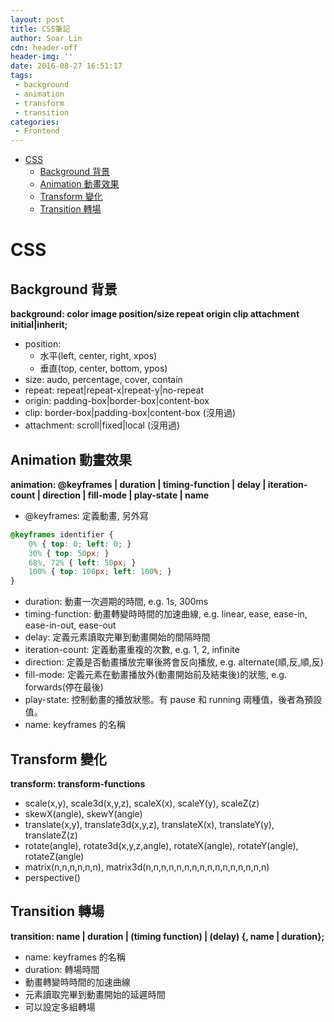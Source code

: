 ```yaml
---
layout: post
title: CSS筆記
author: Soar Lin
cdn: header-off
header-img: ''
date: 2016-08-27 16:51:17
tags:
 - background
 - animation
 - transform
 - transition
categories:
 - Frontend
---
```

<!-- MarkdownTOC -->

- [CSS](#css)
  - [Background 背景](#background-%E8%83%8C%E6%99%AF)
  - [Animation 動畫效果](#animation-%E5%8B%95%E7%95%AB%E6%95%88%E6%9E%9C)
  - [Transform 變化](#transform-%E8%AE%8A%E5%8C%96)
  - [Transition 轉場](#transition-%E8%BD%89%E5%A0%B4)

<!-- /MarkdownTOC -->


<a name="css"></a>
# CSS

<a name="background-%E8%83%8C%E6%99%AF"></a>
## Background 背景

**background: color image position/size repeat origin clip attachment initial|inherit;**

* position:
  * 水平(left, center, right, xpos)
  * 垂直(top, center, bottom, ypos)
* size: audo, percentage, cover, contain
* repeat: repeat|repeat-x|repeat-y|no-repeat
* origin: padding-box|border-box|content-box
* clip: border-box|padding-box|content-box (沒用過)
* attachment: scroll|fixed|local (沒用過)

<a name="animation-%E5%8B%95%E7%95%AB%E6%95%88%E6%9E%9C"></a>
## Animation 動畫效果

**animation: @keyframes | duration | timing-function | delay | iteration-count | direction | fill-mode | play-state | name**

* @keyframes: 定義動畫, 另外寫

````css
@keyframes identifier {
    0% { top: 0; left: 0; }
    30% { top: 50px; }
    68%, 72% { left: 50px; }
    100% { top: 100px; left: 100%; }
}
````

* duration: 動畫一次週期的時間, e.g. 1s, 300ms
* timing-function: 動畫轉變時時間的加速曲線, e.g. linear, ease, ease-in, ease-in-out, ease-out
* delay: 定義元素讀取完畢到動畫開始的間隔時間
* iteration-count: 定義動畫重複的次數, e.g. 1, 2, infinite
* direction: 定義是否動畫播放完畢後將會反向播放, e.g. alternate(順,反,順,反)
* fill-mode: 定義元素在動畫播放外(動畫開始前及結束後)的狀態, e.g. forwards(停在最後)
* play-state: 控制動畫的播放狀態。有 pause 和 running 兩種值，後者為預設值。
* name: keyframes 的名稱
<!-- more -->
<a name="transform-%E8%AE%8A%E5%8C%96"></a>
## Transform 變化

**transform: transform-functions**

* scale(x,y), scale3d(x,y,z), scaleX(x), scaleY(y), scaleZ(z)
* skewX(angle), skewY(angle)
* translate(x,y), translate3d(x,y,z), translateX(x), translateY(y), translateZ(z)
* rotate(angle), rotate3d(x,y,z,angle), rotateX(angle), rotateY(angle), rotateZ(angle)
* matrix(n,n,n,n,n,n), matrix3d(n,n,n,n,n,n,n,n,n,n,n,n,n,n,n,n)
* perspective()

<a name="transition-%E8%BD%89%E5%A0%B4"></a>
## Transition 轉場

**transition: name | duration | (timing function) | (delay) {, name | duration};**

* name: keyframes 的名稱
* duration: 轉場時間
* 動畫轉變時時間的加速曲線
* 元素讀取完畢到動畫開始的延遲時間
* 可以設定多組轉場
